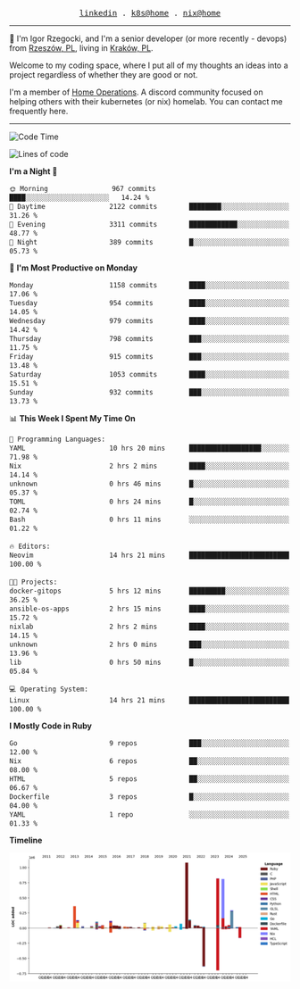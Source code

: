 <p align="center">
  <samp>
    <a href="https://www.linkedin.com/in/ajgon">linkedin</a> .
    <a href="https://github.com/deedee-ops/k8s-gitops">k8s@home</a> .
    <a href="https://github.com/deedee-ops/nixlab">nix@home</a>
  </samp>
</p>

----------------------------------------------------------------

:wave: I'm Igor Rzegocki, and I'm a senior developer (or more recently - devops) from [Rzeszów, PL](https://en.wikipedia.org/wiki/Rzesz%C3%B3w), living in [Kraków, PL](https://en.wikipedia.org/wiki/Krak%C3%B3w).

Welcome to my coding space, where I put all of my thoughts an ideas into a project regardless of whether they are good or not.

I'm a member of [Home Operations](https://discord.gg/home-operations). A discord community focused on helping others with their kubernetes (or nix) homelab. You can contact me frequently here.

----------------------------------------------------------------

<!--START_SECTION:waka-->
![Code Time](http://img.shields.io/badge/Code%20Time-564%20hrs%2059%20mins-blue)

![Lines of code](https://img.shields.io/badge/From%20Hello%20World%20I%27ve%20Written-4.9%20million%20lines%20of%20code-blue)

**I'm a Night 🦉** 

```text
🌞 Morning                967 commits         ████░░░░░░░░░░░░░░░░░░░░░   14.24 % 
🌆 Daytime                2122 commits        ████████░░░░░░░░░░░░░░░░░   31.26 % 
🌃 Evening                3311 commits        ████████████░░░░░░░░░░░░░   48.77 % 
🌙 Night                  389 commits         █░░░░░░░░░░░░░░░░░░░░░░░░   05.73 % 
```
📅 **I'm Most Productive on Monday** 

```text
Monday                   1158 commits        ████░░░░░░░░░░░░░░░░░░░░░   17.06 % 
Tuesday                  954 commits         ████░░░░░░░░░░░░░░░░░░░░░   14.05 % 
Wednesday                979 commits         ████░░░░░░░░░░░░░░░░░░░░░   14.42 % 
Thursday                 798 commits         ███░░░░░░░░░░░░░░░░░░░░░░   11.75 % 
Friday                   915 commits         ███░░░░░░░░░░░░░░░░░░░░░░   13.48 % 
Saturday                 1053 commits        ████░░░░░░░░░░░░░░░░░░░░░   15.51 % 
Sunday                   932 commits         ███░░░░░░░░░░░░░░░░░░░░░░   13.73 % 
```


📊 **This Week I Spent My Time On** 

```text
💬 Programming Languages: 
YAML                     10 hrs 20 mins      ██████████████████░░░░░░░   71.98 % 
Nix                      2 hrs 2 mins        ████░░░░░░░░░░░░░░░░░░░░░   14.14 % 
unknown                  0 hrs 46 mins       █░░░░░░░░░░░░░░░░░░░░░░░░   05.37 % 
TOML                     0 hrs 24 mins       █░░░░░░░░░░░░░░░░░░░░░░░░   02.74 % 
Bash                     0 hrs 11 mins       ░░░░░░░░░░░░░░░░░░░░░░░░░   01.22 % 

🔥 Editors: 
Neovim                   14 hrs 21 mins      █████████████████████████   100.00 % 

🐱‍💻 Projects: 
docker-gitops            5 hrs 12 mins       █████████░░░░░░░░░░░░░░░░   36.25 % 
ansible-os-apps          2 hrs 15 mins       ████░░░░░░░░░░░░░░░░░░░░░   15.72 % 
nixlab                   2 hrs 2 mins        ████░░░░░░░░░░░░░░░░░░░░░   14.15 % 
unknown                  2 hrs 0 mins        ███░░░░░░░░░░░░░░░░░░░░░░   13.96 % 
lib                      0 hrs 50 mins       █░░░░░░░░░░░░░░░░░░░░░░░░   05.84 % 

💻 Operating System: 
Linux                    14 hrs 21 mins      █████████████████████████   100.00 % 
```

**I Mostly Code in Ruby** 

```text
Go                       9 repos             ███░░░░░░░░░░░░░░░░░░░░░░   12.00 % 
Nix                      6 repos             ██░░░░░░░░░░░░░░░░░░░░░░░   08.00 % 
HTML                     5 repos             ██░░░░░░░░░░░░░░░░░░░░░░░   06.67 % 
Dockerfile               3 repos             █░░░░░░░░░░░░░░░░░░░░░░░░   04.00 % 
YAML                     1 repo              ░░░░░░░░░░░░░░░░░░░░░░░░░   01.33 % 
```



**Timeline**

![Lines of Code chart](https://raw.githubusercontent.com/ajgon/ajgon/master/assets/bar_graph.png)


<!--END_SECTION:waka-->

